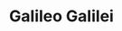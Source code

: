 ---
title: "Galileo Galilei"
hashtag: "galileo-galilei"
tags:
  - Italian
  - Scientist
  - Astronomer
  - Human Being
---